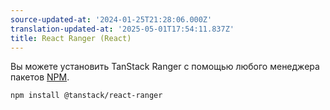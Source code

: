 ```yaml
---
source-updated-at: '2024-01-25T21:28:06.000Z'
translation-updated-at: '2025-05-01T17:54:11.837Z'
title: React Ranger (React)
---
```

Вы можете установить TanStack Ranger с помощью любого менеджера пакетов [NPM](https://npmjs.com).

```sh
npm install @tanstack/react-ranger
```
